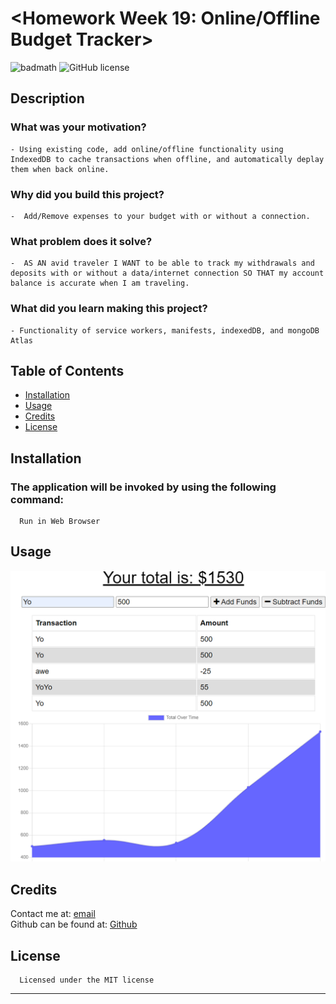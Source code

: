 # <Homework Week 19: Online/Offline Budget Tracker>  
  ![badmath](https://img.shields.io/github/languages/top/nielsenjared/badmath)
  ![GitHub license](https://img.shields.io/badge/license-MIT-yellowgreen.svg)  

  ## Description  
  ### What was your motivation?  
    - Using existing code, add online/offline functionality using IndexedDB to cache transactions when offline, and automatically deplay them when back online.  
  ### Why did you build this project?  
    -  Add/Remove expenses to your budget with or without a connection.
  ### What problem does it solve?  
    -  AS AN avid traveler I WANT to be able to track my withdrawals and deposits with or without a data/internet connection SO THAT my account balance is accurate when I am traveling. 
  ### What did you learn making this project?  
    - Functionality of service workers, manifests, indexedDB, and mongoDB Atlas  
   
  ## Table of Contents 
  - [Installation](#installation)  
  - [Usage](#usage)  
  - [Credits](#credits)  
  - [License](#license)  

  ## Installation  
  ### The application will be invoked by using the following command:  
      Run in Web Browser  

  ## Usage  
  ![screenshot](assets/images/screenshot.PNG)  
      
  ## Credits  
  Contact me at: [email](poo328@my.utsa.edu "email")  
  Github can be found at: [Github](https://github.com/MrG105 "Github")  
    
  ## License
      Licensed under the MIT license  
  ---